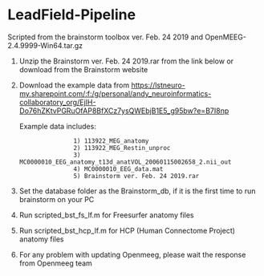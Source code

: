 # LeadField-Pipeline
Scripted from the brainstorm toolbox ver. Feb. 24 2019 and OpenMEEG-2.4.9999-Win64.tar.gz
1. Unzip the Brainstorm ver. Feb. 24 2019.rar from the link below or download from the Brainstorm website
2. Download the example data from https://lstneuro-my.sharepoint.com/:f:/g/personal/andy_neuroinformatics-collaboratory_org/EjIH-Do76hZKtvPGRuOfAP8BfXCz7ysQWEbjB1E5_g95bw?e=B7I8np 

   Example data includes: 
                      
                      1) 113922_MEG_anatomy 
                      2) 113922_MEG_Restin_unproc 
                      3) MC0000010_EEG_anatomy_t13d_anatVOL_20060115002658_2.nii_out 
                      4) MC0000010_EEG_data.mat
                      5) Brainstorm ver. Feb. 24 2019.rar
3. Set the database folder as the Brainstorm_db, if it is the first time to run brainstorm on your PC
4. Run scripted_bst_fs_lf.m for Freesurfer anatomy files
5. Run scripted_bst_hcp_lf.m for HCP (Human Connectome Project) anatomy files
6. For any problem with updating Openmeeg, please wait the response from Openmeeg team
